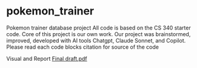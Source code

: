 # pokemon_trainer
Pokemon trainer database project
All code is based on the CS 340 starter code. 
Core of this project is our own work. 
Our project was brainstormed, improved, developed with AI tools Chatgpt, Claude Sonnet, and Copilot.
Please read each code blocks citation for source of the code

Visual and Report
[Final draft.pdf](https://github.com/user-attachments/files/23113150/Final.draft.pdf)
